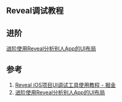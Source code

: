 ## Reveal调试教程



## 进阶


[进阶使用Reveal分析别人App的UI布局](http://chaosky.me/2016/07/27/iOS-Security-Defense-Reveal/)


## 参考

1. [Reveal iOS项目UI调试工具使用教程 - 掘金](https://juejin.im/post/5a31cdabf265da43133d276b)
2. [进阶使用Reveal分析别人App的UI布局](http://chaosky.me/2016/07/27/iOS-Security-Defense-Reveal/)